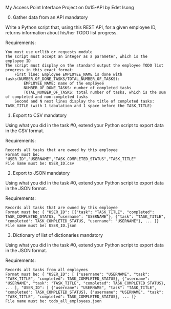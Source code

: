 My Access Point Interface Project on 0x15-API by Edet Isong

0. Gather data from an API
mandatory

Write a Python script that, using this REST API, for a given employee ID, returns information about his/her TODO list progress.

Requirements:

    You must use urllib or requests module
    The script must accept an integer as a parameter, which is the employee ID
    The script must display on the standard output the employee TODO list progress in this exact format:
        First line: Employee EMPLOYEE_NAME is done with tasks(NUMBER_OF_DONE_TASKS/TOTAL_NUMBER_OF_TASKS):
            EMPLOYEE_NAME: name of the employee
            NUMBER_OF_DONE_TASKS: number of completed tasks
            TOTAL_NUMBER_OF_TASKS: total number of tasks, which is the sum of completed and non-completed tasks
        Second and N next lines display the title of completed tasks: TASK_TITLE (with 1 tabulation and 1 space before the TASK_TITLE)

1. Export to CSV
mandatory

Using what you did in the task #0, extend your Python script to export data in the CSV format.

Requirements:

    Records all tasks that are owned by this employee
    Format must be: "USER_ID","USERNAME","TASK_COMPLETED_STATUS","TASK_TITLE"
    File name must be: USER_ID.csv

2. Export to JSON
mandatory

Using what you did in the task #0, extend your Python script to export data in the JSON format.

Requirements:

    Records all tasks that are owned by this employee
    Format must be: { "USER_ID": [{"task": "TASK_TITLE", "completed": TASK_COMPLETED_STATUS, "username": "USERNAME"}, {"task": "TASK_TITLE", "completed": TASK_COMPLETED_STATUS, "username": "USERNAME"}, ... ]}
    File name must be: USER_ID.json

3. Dictionary of list of dictionaries
mandatory

Using what you did in the task #0, extend your Python script to export data in the JSON format.

Requirements:

    Records all tasks from all employees
    Format must be: { "USER_ID": [ {"username": "USERNAME", "task": "TASK_TITLE", "completed": TASK_COMPLETED_STATUS}, {"username": "USERNAME", "task": "TASK_TITLE", "completed": TASK_COMPLETED_STATUS}, ... ], "USER_ID": [ {"username": "USERNAME", "task": "TASK_TITLE", "completed": TASK_COMPLETED_STATUS}, {"username": "USERNAME", "task": "TASK_TITLE", "completed": TASK_COMPLETED_STATUS}, ... ]}
    File name must be: todo_all_employees.json

